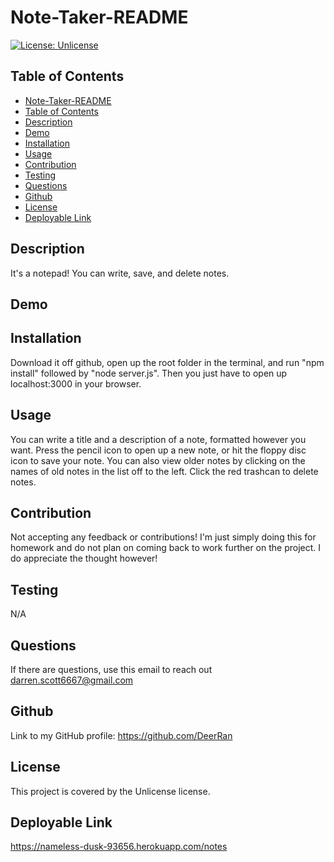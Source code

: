 # Note-Taker-README
[![License: Unlicense](https://img.shields.io/badge/license-Unlicense-green)](http://unlicense.org/)
## Table of Contents   
- [Note-Taker-README](#datatitle)
- [Table of Contents](#table-of-contents)
- [Description](#description)
- [Demo](#demo)
- [Installation](#installation)
- [Usage](#usage)
- [Contribution](#contribution)
- [Testing](#testing)
- [Questions](#questions)
- [Github](#github)
- [License](#license)
- [Deployable Link](#deployable-link)
## Description  
It's a notepad! You can write, save, and delete notes.
## Demo

## Installation
Download it off github, open up the root folder in the terminal, and run "npm install" followed by "node server.js". Then you just have to open up localhost:3000 in your browser.
## Usage
You can write a title and a description of a note, formatted however you want. Press the pencil icon to open up a new note, or hit the floppy disc icon to save your note. You can also view older notes by clicking on the names of old notes in the list off to the left. Click the red trashcan to delete notes.
## Contribution
Not accepting any feedback or contributions! I'm just simply doing this for homework and do not plan on coming back to work further on the project. I do appreciate the thought however!
## Testing
N/A
## Questions
If there are questions, use this email to reach out darren.scott6667@gmail.com
## Github
Link to my GitHub profile: https://github.com/DeerRan
## License
This project is covered by the Unlicense license.
## Deployable Link
https://nameless-dusk-93656.herokuapp.com/notes

